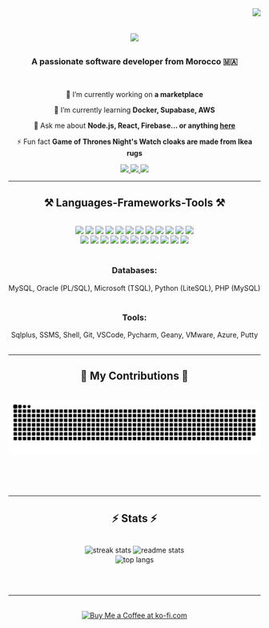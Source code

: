 <img align="right" src="https://visitor-badge.laobi.icu/badge?page_id=kassi-12.kassi-12" />

<h1 align="center">
    <img src="https://readme-typing-svg.herokuapp.com/?font=Righteous&size=35&center=true&vCenter=true&width=500&height=70&duration=4000&lines=Hi+There!+👋;+I'm+Abderrahmane+Kassimi!;" />
</h1>

<h3 align="center">A passionate software developer from Morocco 🇲🇦</h3>

<br/>

<div align="center">
 
 🔭 I’m currently working on **a marketplace**
 
 🌱 I’m currently learning **Docker, Supabase, AWS**

💬 Ask me about **Node.js, React, Firebase... or anything [here](https://github.com/kassi-12/kassi-12/issues)**

⚡ Fun fact **Game of Thrones Night's Watch cloaks are made from Ikea rugs**

</div>
 
<div align="center"> 
  <a href="mailto:abdorahmankassimi12@gmail.com">
    <img src="https://img.shields.io/badge/Gmail-333333?style=for-the-badge&logo=gmail&logoColor=red" />
  </a>
  <a href="https://linkedin.com/in/abderrahmane-kassimi" target="_blank">
    <img src="https://img.shields.io/badge/LinkedIn-0077B5?style=for-the-badge&logo=linkedin&logoColor=white" target="_blank" />
  </a>
  <a href="https://kassi-12.github.io" target="_blank">
     <img src="https://img.shields.io/badge/Portfolio-FF5722?style=for-the-badge&logo=todoist&logoColor=white" target="_blank" /> <!-- sqlite, safari, google-chrome are other good icon options -->
  </a>
</div>

<hr/>

<h2 align="center">⚒️ Languages-Frameworks-Tools ⚒️</h2>
<br/>

<div align="center">
    <img src="https://skillicons.dev/icons?i=eel" />
    <img src="https://skillicons.dev/icons?i=bootstrap" />
    <img src="https://skillicons.dev/icons?i=mui" />
    <img src="https://skillicons.dev/icons?i=html" />
    <img src="https://skillicons.dev/icons?i=css" />
    <img src="https://skillicons.dev/icons?i=vscode" />
    <img src="https://skillicons.dev/icons?i=github" />
    <img src="https://skillicons.dev/icons?i=adobexd" />
    <img src="https://skillicons.dev/icons?i=figma" />
    <img src="https://skillicons.dev/icons?i=oracle" />
    <img src="https://skillicons.dev/icons?i=git" />
    <img src="https://skillicons.dev/icons?i=azure" />
    <br>
    <img src="https://skillicons.dev/icons?i=python" />
    <img src="https://skillicons.dev/icons?i=javascript" />
    <img src="https://skillicons.dev/icons?i=typescript" />
    <img src="https://skillicons.dev/icons?i=express" />
    <img src="https://skillicons.dev/icons?i=sql" />
    <img src="https://skillicons.dev/icons?i=mongodb" />
    <img src="https://skillicons.dev/icons?i=c" />
    <img src="https://skillicons.dev/icons?i=java" />
    <img src="https://skillicons.dev/icons?i=nextjs" />
    <img src="https://skillicons.dev/icons?i=mysql" />
    <img src="https://skillicons.dev/icons?i=linux" />
</div>


<br/>
<h3 align="center">Databases:</h3>
<div align="center">
    MySQL, Oracle (PL/SQL), Microsoft (TSQL), Python (LiteSQL), PHP (MySQL)
</div>
<br/>
<h3 align="center">Tools:</h3>
<div align="center">
    Sqlplus, SSMS, Shell, Git, VSCode, Pycharm, Geany, VMware, Azure, Putty
</div>

<br/>
<hr/>

<div align="center">
  <h2>🐍 My Contributions 🐍</h2>
  <br>
  <img alt="snake eating my contributions" src="https://raw.githubusercontent.com/Platane/snk/output/github-contribution-grid-snake.svg" />
  
  <br/><br/><br/>
</div>

<hr/>

<h2 align="center">⚡ Stats ⚡</h2>
<br>
<div align=center>
  <img width=390 src="https://github-readme-streak-stats.herokuapp.com/?user=kassi-12&count_private=true&theme=react&border_radius=10" alt="streak stats"/>
  <img width=390 src="https://github-readme-stats.vercel.app/api?username=kassi-12&count_private=true&show_icons=true&theme=react&rank_icon=github&border_radius=10" alt="readme stats" />
  <br/>
  <img width=325 align="center" src="https://github-readme-stats.vercel.app/api/top-langs/?username=kassi-12&hide=HTML&langs_count=8&layout=compact&theme=react&border_radius=10&size_weight=0.5&count_weight=0.5&exclude_repo=github-readme-stats" alt="top langs" />
</div>

<br/><br/>

<hr/>

<br/>

<div align="center">
<a href='https://ko-fi.com/V7V4RAK9C' target='_blank'><img height='64' style='border:0px;height:64px;' src='https://storage.ko-fi.com/cdn/kofi1.png?v=3' border='0' alt='Buy Me a Coffee at ko-fi.com' /></a>
</div>

<br/>
